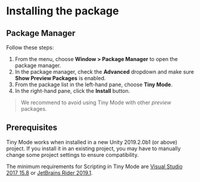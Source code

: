 # Installing the package

## Package Manager

Follow these steps:

1. From the menu, choose **Window > Package Manager** to open the package manager.
2. In the package manager, check the **Advanced** dropdown and make sure **Show Preview Packages** is enabled.
3. From the package list in the left-hand pane, choose **Tiny Mode**.
4. In the right-hand pane, click the **Install** button.

> We recommend to avoid using Tiny Mode with other *preview* packages.

## Prerequisites

Tiny Mode works when installed in a new Unity 2019.2.0b1 (or above) project. If you install it in an existing project, you may have to manually change some project settings to ensure compatibility.

The minimum requirements for Scripting in Tiny Mode are [Visual Studio 2017 15.8](https://devblogs.microsoft.com/visualstudio/visual-studio-2017-version-15-8/) or [JetBrains Rider 2019.1](https://blog.jetbrains.com/dotnet/2019/04/30/rider-2019-1-arrived/).
